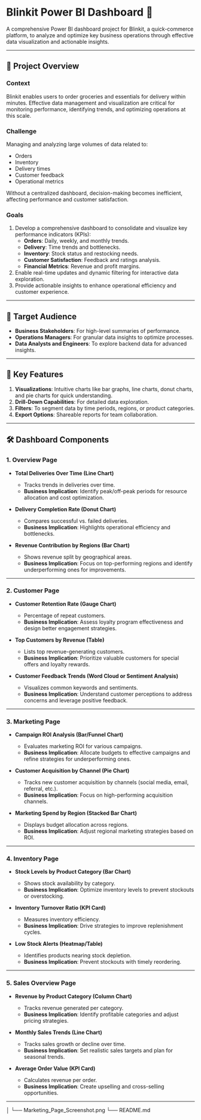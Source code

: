 # Blinkit Power BI Dashboard 🚀

A comprehensive Power BI dashboard project for Blinkit, a quick-commerce platform, to analyze and optimize key business operations through effective data visualization and actionable insights.

---

## 📜 **Project Overview**

### **Context**
Blinkit enables users to order groceries and essentials for delivery within minutes. Effective data management and visualization are critical for monitoring performance, identifying trends, and optimizing operations at this scale.

### **Challenge**
Managing and analyzing large volumes of data related to:
- Orders
- Inventory
- Delivery times
- Customer feedback
- Operational metrics  

Without a centralized dashboard, decision-making becomes inefficient, affecting performance and customer satisfaction.

### **Goals**
1. Develop a comprehensive dashboard to consolidate and visualize key performance indicators (KPIs):
   - **Orders**: Daily, weekly, and monthly trends.
   - **Delivery**: Time trends and bottlenecks.
   - **Inventory**: Stock status and restocking needs.
   - **Customer Satisfaction**: Feedback and ratings analysis.
   - **Financial Metrics**: Revenue and profit margins.
2. Enable real-time updates and dynamic filtering for interactive data exploration.
3. Provide actionable insights to enhance operational efficiency and customer experience.

---

## 🎯 **Target Audience**
- **Business Stakeholders**: For high-level summaries of performance.
- **Operations Managers**: For granular data insights to optimize processes.
- **Data Analysts and Engineers**: To explore backend data for advanced insights.

---

## 🌟 **Key Features**
1. **Visualizations**: Intuitive charts like bar graphs, line charts, donut charts, and pie charts for quick understanding.
2. **Drill-Down Capabilities**: For detailed data exploration.
3. **Filters**: To segment data by time periods, regions, or product categories.
4. **Export Options**: Shareable reports for team collaboration.

---

## 🛠️ **Dashboard Components**

### **1. Overview Page**
- **Total Deliveries Over Time (Line Chart)**  
  - Tracks trends in deliveries over time.
  - **Business Implication**: Identify peak/off-peak periods for resource allocation and cost optimization.

- **Delivery Completion Rate (Donut Chart)**  
  - Compares successful vs. failed deliveries.  
  - **Business Implication**: Highlights operational efficiency and bottlenecks.

- **Revenue Contribution by Regions (Bar Chart)**  
  - Shows revenue split by geographical areas.  
  - **Business Implication**: Focus on top-performing regions and identify underperforming ones for improvements.

---

### **2. Customer Page**
- **Customer Retention Rate (Gauge Chart)**  
  - Percentage of repeat customers.  
  - **Business Implication**: Assess loyalty program effectiveness and design better engagement strategies.

- **Top Customers by Revenue (Table)**  
  - Lists top revenue-generating customers.  
  - **Business Implication**: Prioritize valuable customers for special offers and loyalty rewards.

- **Customer Feedback Trends (Word Cloud or Sentiment Analysis)**  
  - Visualizes common keywords and sentiments.  
  - **Business Implication**: Understand customer perceptions to address concerns and leverage positive feedback.

---

### **3. Marketing Page**
- **Campaign ROI Analysis (Bar/Funnel Chart)**  
  - Evaluates marketing ROI for various campaigns.  
  - **Business Implication**: Allocate budgets to effective campaigns and refine strategies for underperforming ones.

- **Customer Acquisition by Channel (Pie Chart)**  
  - Tracks new customer acquisition by channels (social media, email, referral, etc.).  
  - **Business Implication**: Focus on high-performing acquisition channels.

- **Marketing Spend by Region (Stacked Bar Chart)**  
  - Displays budget allocation across regions.  
  - **Business Implication**: Adjust regional marketing strategies based on ROI.

---

### **4. Inventory Page**
- **Stock Levels by Product Category (Bar Chart)**  
  - Shows stock availability by category.  
  - **Business Implication**: Optimize inventory levels to prevent stockouts or overstocking.

- **Inventory Turnover Ratio (KPI Card)**  
  - Measures inventory efficiency.  
  - **Business Implication**: Drive strategies to improve replenishment cycles.

- **Low Stock Alerts (Heatmap/Table)**  
  - Identifies products nearing stock depletion.  
  - **Business Implication**: Prevent stockouts with timely reordering.

---

### **5. Sales Overview Page**
- **Revenue by Product Category (Column Chart)**  
  - Tracks revenue generated per category.  
  - **Business Implication**: Identify profitable categories and adjust pricing strategies.

- **Monthly Sales Trends (Line Chart)**  
  - Tracks sales growth or decline over time.  
  - **Business Implication**: Set realistic sales targets and plan for seasonal trends.

- **Average Order Value (KPI Card)**  
  - Calculates revenue per order.  
  - **Business Implication**: Create upselling and cross-selling opportunities.

---
│   └── Marketing_Page_Screenshot.png
└── README.md
